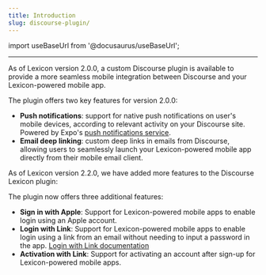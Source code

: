 ```yaml
---
title: Introduction
slug: discourse-plugin/
---
```


import useBaseUrl from '@docusaurus/useBaseUrl';

---

As of Lexicon version 2.0.0, a custom Discourse plugin is available to provide a more seamless mobile integration between Discourse and your Lexicon-powered mobile app.

The plugin offers two key features for version 2.0.0:

- **Push notifications**: support for native push notifications on user's mobile devices, according to relevant activity on your Discourse site. Powered by Expo's [push notifications service](https://docs.expo.dev/push-notifications/overview/).
- **Email deep linking**: custom deep links in emails from Discourse, allowing users to seamlessly launch your Lexicon-powered mobile app directly from their mobile email client.

As of Lexicon version 2.2.0, we have added more features to the Discourse Lexicon plugin:

The plugin now offers three additional features:

- **Sign in with Apple**: Support for Lexicon-powered mobile apps to enable login using an Apple account.
- **Login with Link**: Support for Lexicon-powered mobile apps to enable login using a link from an email without needing to input a password in the app. [Login with Link documentation](login-with-link/intro.md)
- **Activation with Link**: Support for activating an account after sign-up for Lexicon-powered mobile apps.
